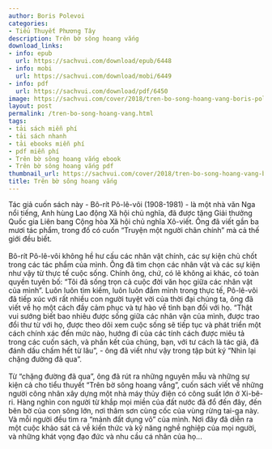 ```yaml
---
author: Boris Polevoi
categories:
- Tiểu Thuyết Phương Tây
description: Trên bờ sông hoang vắng
download_links:
- info: epub
  url: https://sachvui.com/download/epub/6448
- info: mobi
  url: https://sachvui.com/download/mobi/6449
- info: pdf
  url: https://sachvui.com/download/pdf/6450
image: https://sachvui.com/cover/2018/tren-bo-song-hoang-vang-boris-polevoi.jpg
layout: post
permalink: /tren-bo-song-hoang-vang.html
tags:
- tải sách miễn phí
- tải sách nhanh
- tải ebooks miễn phí
- pdf miễn phí
- Trên bờ sông hoang vắng ebook
- Trên bờ sông hoang vắng pdf
thumbnail_url: https://sachvui.com/cover/2018/tren-bo-song-hoang-vang-boris-polevoi.jpg
title: Trên bờ sông hoang vắng
---
```


 <div class="item-desc text-justify"> <p>Tác giả cuốn sách này - Bô-rít Pô-lê-vôi (1908-1981) - là một nhà văn Nga nổi tiếng, Anh hùng Lao động Xã hội chủ nghĩa, đã được tặng Giải thưởng Quốc gia Liên bang Cộng hòa Xã hội chủ nghĩa Xô-viết. Ông đã viết gần ba mươi tác phẩm, trong đố có cuốn “Truyện một người chân chính” mà cả thế giới đều biết.<br><br>Bô-rít Pô-lê-vôi không hề hư cấu các nhân vật chính, các sự kiện chủ chốt trong các tác phẩm của mình. Ông đã tìm chọn các nhân vật và các sự kiện như vậy từ thực tế cuộc sống. Chính ông, chứ, có lẽ không ai khác, có toàn quyền tuyên bố: “Tôi đã sống trọn cả cuộc đời văn học giữa các nhân vật của mình”. Luôn luôn tìm kiếm, luôn luôn đắm mình trong thực tế, Pô-lê-vôi đã tiếp xúc với rất nhiều con người tuyệt vời của thời đại chúng ta, ông đã viết về họ một cách đầy cảm phục và tự hào về tình bạn đối với họ. “Thật vui sướng biết bao nhiêu được sống giữa các nhân vận của mình, được trao đổi thư từ với họ, được theo dõi xem cuộc sống sẽ tiếp tục và phát triển một cách chính xác đến mức nào, hướng đi của các tính cách được miêu tả trong các cuốn sách, và phần kết của chúng, bạn, với tư cách là tác giả, đã đánh dấu chấm hết từ lâu”, - ông đã viết như vậy trong tập bút ký “Nhìn lại chặng đường đã qua”.<br><br>Từ “chặng đường đã qua”, ông đã rút ra những nguyên mẫu và những sự kiện cả cho tiểu thuyết “Trên bờ sông hoang vắng”, cuốn sách viết về những người công nhân xây dựng một nhà máy thủy điện có công suất lớn ở Xi-bê-ri. Hàng nghìn con người từ khắp mọi miền của đất nước đã đổ đến đây, đến bên bờ của con sông lớn, nơi thâm sơn cùng cốc của vùng rừng tai-ga này. Và mỗi người đều tìm ra “mảnh đất dụng võ” của mình. Nơi đây đã diễn ra một cuộc khảo sát cả về kiến thức và kỹ năng nghề nghiệp của mọi người, và những khát vọng đạo đức và nhu cầu cá nhân của họ...</p> </div>